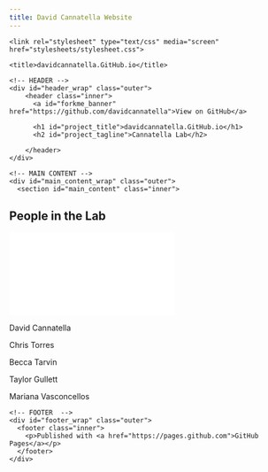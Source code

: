 ```yaml
---
title: David Cannatella Website
---
```



<!DOCTYPE html>
<html>

  <head>
    <meta charset='utf-8'>
    <meta http-equiv="X-UA-Compatible" content="chrome=1">
    <meta name="description" content="davidcannatella.GitHub.io : Cannatella Lab">

    <link rel="stylesheet" type="text/css" media="screen" href="stylesheets/stylesheet.css">

    <title>davidcannatella.GitHub.io</title>
  </head>

  <body>

    <!-- HEADER -->
    <div id="header_wrap" class="outer">
        <header class="inner">
          <a id="forkme_banner" href="https://github.com/davidcannatella">View on GitHub</a>

          <h1 id="project_title">davidcannatella.GitHub.io</h1>
          <h2 id="project_tagline">Cannatella Lab</h2>

        </header>
    </div>

    <!-- MAIN CONTENT -->
    <div id="main_content_wrap" class="outer">
      <section id="main_content" class="inner">
        
## People in the Lab

![Test Page](TestPage.md)

<p>David Cannatella</p>

<p>Chris Torres</p>

<p>Becca Tarvin</p>

<p>Taylor Gullett</p>

<p>Mariana Vasconcellos</p>
      </section>
    </div>

    <!-- FOOTER  -->
    <div id="footer_wrap" class="outer">
      <footer class="inner">
        <p>Published with <a href="https://pages.github.com">GitHub Pages</a></p>
      </footer>
    </div>

    

  </body>
</html>
